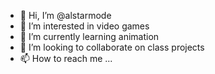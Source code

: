 - 👋 Hi, I’m @alstarmode
- 👀 I’m interested in video games
- 🌱 I’m currently learning animation
- 💞️ I’m looking to collaborate on class projects
- 📫 How to reach me ...

<!---
alstarmode/alstarmode is a ✨ special ✨ repository because its `README.md` (this file) appears on your GitHub profile.
You can click the Preview link to take a look at your changes.
--->
